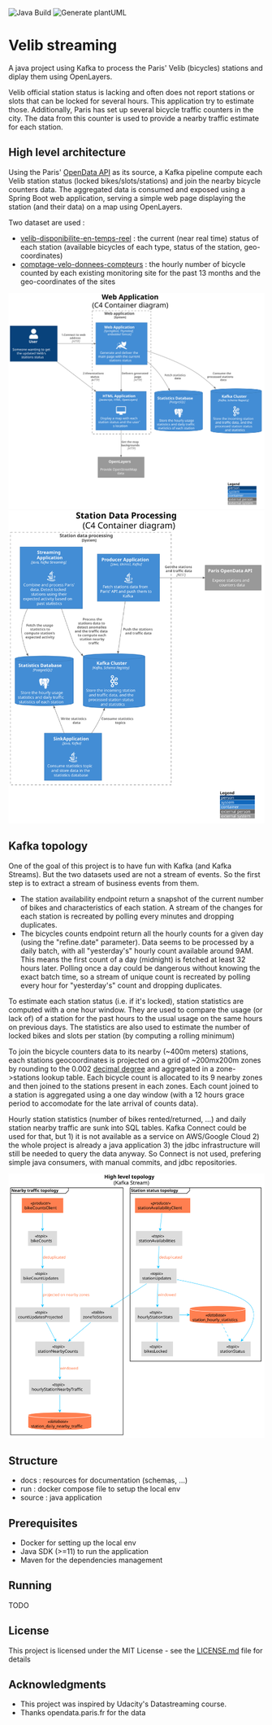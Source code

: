 ![Java Build](https://github.com/ouvreboite/velib_streaming/workflows/Java%20Build/badge.svg)
![Generate plantUML](https://github.com/ouvreboite/velib_streaming/workflows/Generate%20plantUML/badge.svg)
# Velib streaming

A java project using Kafka to process the Paris' Velib (bicycles) stations and diplay them using OpenLayers. 

Velib official station status is lacking and often does not report stations or slots that can be locked for several hours. This application try to estimate those.
Additionally, Paris has set up several bicycle traffic counters in the city. The data from this counter is used to provide a nearby traffic estimate for each station. 

## High level architecture

Using the Paris' [OpenData API](https://opendata.paris.fr/) as its source, a Kafka pipeline compute each Velib station status (locked bikes/slots/stations) and join the nearby bicycle counters data.
The aggregated data is consumed and exposed using a Spring Boot web application, serving a simple web page displaying the station (and their data) on a map using OpenLayers.

Two dataset are used :
* [velib-disponibilite-en-temps-reel](https://opendata.paris.fr/explore/dataset/velib-disponibilite-en-temps-reel) : the current (near real time) status of each station (available bicycles of each type, status of the station, geo-coordinates)
* [comptage-velo-donnees-compteurs](https://opendata.paris.fr/explore/dataset/comptage-velo-donnees-compteurs) : the hourly number of bicycle counted by each existing monitoring site for the past 13 months and the geo-coordinates of the sites

![Web Application container diagram](docs/plantuml/web_application_c4_container.svg)
![Station Data Processing container diagram](docs/plantuml/station_data_processing_c4_container.svg)

## Kafka topology

One of the goal of this project is to have fun with Kafka (and Kafka Streams). But the two datasets used are not a stream of events. So the first step is to extract a stream of business events from them.
* The station availability  endpoint return a snapshot of the current number of bikes and characteristics of each station. A stream of the changes for each station is recreated by polling every minutes and dropping duplicates.
* The bicycles counts endpoint return all the hourly counts for a given day (using the "refine.date" parameter). Data seems to be processed by a daily batch, with all "yesterday's" hourly count available around 9AM. This means the first count of a day (midnight) is fetched at least 32 hours later. Polling once a day could be dangerous without knowing the exact batch time, so a stream of unique count is recreated by polling every hour for "yesterday's" count and dropping duplicates.

To estimate each station status (i.e. if it's locked), station statistics are computed with a one hour window. They are used to compare the usage (or lack of) of a station for the past hours to the usual usage on the same hours on previous days.
The statistics are also used to estimate the number of locked bikes and slots per station (by computing a rolling minimum)

To join the bicycle counters data to its nearby (~400m meters) stations, each stations geocoordinates is projected on a grid of ~200mx200m zones by rounding to the 0.002 [decimal degree](https://en.wikipedia.org/wiki/Decimal_degrees) and aggregated in a zone->stations lookup table. 
Each bicycle count is allocated to its 9 nearby zones and then joined to the stations present in each zones. Each count joined to a station is aggregated using a one day window (with a 12 hours grace period to accomodate for the late arrival of counts data).

Hourly station statistics (number of bikes rented/returned, ...) and daily station nearby traffic are sunk into SQL tables. Kafka Connect could be used for that, but 1) it is not available as a service on AWS/Google Cloud 2) the whole project is already a java application 3) the jdbc infrastructure will still be needed to query the data anyway. So Connect is not used, prefering simple java consumers, with manual commits, and jdbc repositories. 

![High level topology](docs/plantuml/high_level_topology.svg)

## Structure
* docs : resources for documentation (schemas, ...)
* run : docker compose file to setup the local env
* source : java application

## Prerequisites

* Docker for setting up the local env
* Java SDK (>=11) to run the application
* Maven for the dependencies management

## Running

TODO

## License

This project is licensed under the MIT License - see the [LICENSE.md](LICENSE.md) file for details

## Acknowledgments

* This project was inspired by Udacity's Datastreaming course.
* Thanks opendata.paris.fr for the data
